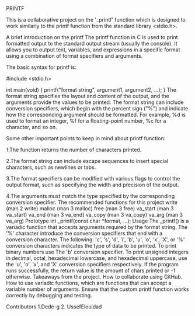 PRINTF

This is a collaborative project on the '_printf' function which is designed to work similarly to the printf function from the standard library <stdio.h>.

A brief introduction on the printf
The printf function in C is used to print formatted output to the standard output stream (usually the console). It allows you to output text, variables, and expressions in a specific format using a combination of format specifiers and arguments.

The basic syntax for printf is:

#include <stdio.h>

int main(void)
{
    printf("format string", argument1, argument2, ...);
}
The format string specifies the layout and content of the output, and the arguments provide the values to be printed. The format string can include conversion specifiers, which begin with the percent sign ("%") and indicate how the corresponding argument should be formatted. For example, %d is used to format an integer, %f for a floating-point number, %c for a character, and so on.

Some other important points to keep in mind about printf function:

1.The function returns the number of characters printed.

2.The format string can include escape sequences to insert special characters, such as newlines     or tabs.

3.The format specifiers can be modified with various flags to control the output format, such as    specifying the width and precision of the output.

4.The arguments must match the type specified by the corresponding conversion specifier.
The recommended functions for this project
write (man 2 write)
malloc (man 3 malloc)
free (man 3 free)
va_start (man 3 va_start)
va_end (man 3 va_end)
va_copy (man 3 va_copy)
va_arg (man 3 va_arg)
Prototype
int _printf(const char *format, ...);
Usage
The _printf() is a variadic function that accepts arguments required by the format string.
The '%' character introduce the conversion specifiers that end with a conversion character.
The following: 'c', 's', 'd', 'i', 'b', 'u', 'o', 'x', 'X', or '%' conversion characters indicates the type of data to be printed.
To print binary numbers use The 'b' conversion specifier.
To print unsigned integers in decimal, octal, hexadecimal lowercase, and hexadecimal uppercase, use the 'u', 'o', 'x', and 'X' conversion specifiers respectively.
If the program runs successfully, the return value is the amount of chars printed or -1 otherwise.
Takeaways from the project.
How to collaborate using GitHub.
How to use variadic functions, which are functions that can accept a variable number of arguments.
Ensure that the custom printf function works correctly by debugging and testing.

Contributors
1.Dede-g
2. UssefElouidad
